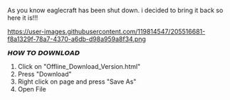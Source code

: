 As you know eaglecraft has been shut down. i decided to bring it back so here it is!!!

https://user-images.githubusercontent.com/119814547/205516681-f8a1329f-78a7-4370-a6db-d98a959a8f34.png


𝙃𝙊𝙒 𝙏𝙊 𝘿𝙊𝙒𝙉𝙇𝙊𝘼𝘿

1. Click on "Offline_Download_Version.html"
2. Press "Download"
3. Right click on page and press "Save As"
4. Open File
